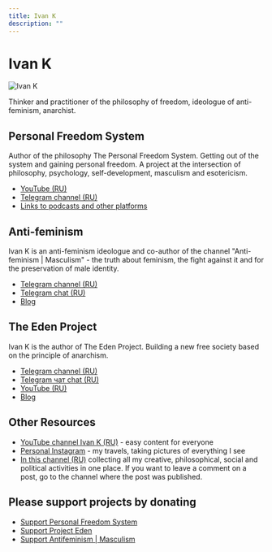 ```yaml
---
title: Ivan K
description: ""
---
```

# Ivan K

![Ivan K](/media/ivan-k.avif)

Thinker and practitioner of the philosophy of freedom, ideologue of anti-feminism, anarchist.

## Personal Freedom System

Author of the philosophy The Personal Freedom System. Getting out of the system and gaining personal freedom. A project at the intersection of philosophy, psychology, self-development, masculism and esotericism.

- [YouTube (RU)](https://www.youtube.com/@slsfreedom)
- [Telegram channel (RU)](https://t.me/slsfreedom)
- [Links to podcasts and other platforms](/ru/page/links)

## Anti-feminism

Ivan K is an anti-feminism ideologue and co-author of the channel "Anti-feminism | Masculism" - the truth about feminism, the fight against it and for the preservation of male identity.

- [Telegram channel (RU)](https://t.me/antifem_battle)
- [Telegram chat (RU)](https://t.me/antifem_battle_chat)
- [Blog](https://blog.antifem-move.org/en/recent/1)

## The Eden Project

Ivan K is the author of The Eden Project. Building a new free society based on the principle of anarchism.

- [Telegram channel (RU)](https://t.me/prjedem)
- [Telegram чат chat (RU)](https://t.me/prjedem_chat)
- [YouTube (RU)](https://www.youtube.com/@prjedem)
- [Blog](https://blog.prjedem.org/en/recent/1)

## Other Resources

- [YouTube channel Ivan K (RU)](https://www.youtube.com/@ivan-k8) - easy content for everyone
- [Personal Instagram](https://www.instagram.com/ivan_k_freedom) - my travels, taking pictures of everything I see
- [In this channel (RU)](https://t.me/ivan_k_8) collecting all my creative, philosophical, social and political activities in one place. If you want to leave a comment on a post, go to the channel where the post was published.

## Please support projects by donating

- [Support Personal Freedom System](/en/page/donate)
- [Support Project Eden](https://prjedem.org/en/page/donate)
- [Support Antifeminism | Masculism](https://blog.antifem-move.org/en/page/donate)
